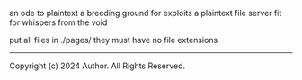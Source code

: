 an ode to plaintext
a breeding ground for exploits
a plaintext file server
fit for whispers from the void

put all files in ./pages/
they must have no file extensions

---
Copyright (c) 2024 Author. All Rights Reserved.
